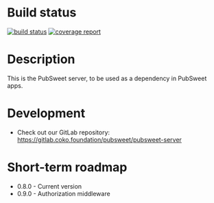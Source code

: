 # Build status

[![build status](https://gitlab.coko.foundation/pubsweet/pubsweet-server/badges/master/build.svg)](https://gitlab.coko.foundation/pubsweet/pubsweet-server/builds)
[![coverage report](https://gitlab.coko.foundation/pubsweet/pubsweet-server/badges/master/coverage.svg)](https://gitlab.coko.foundation/pubsweet/pubsweet-server/commits/master)

# Description

This is the PubSweet server, to be used as a dependency in PubSweet apps.

# Development
- Check out our GitLab repository: https://gitlab.coko.foundation/pubsweet/pubsweet-server

# Short-term roadmap
- 0.8.0 - Current version
- 0.9.0 - Authorization middleware
